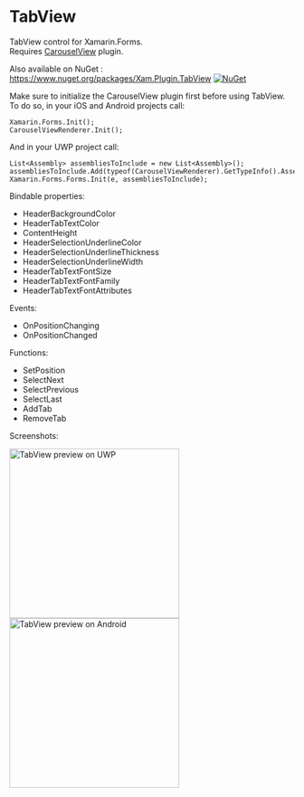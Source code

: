 # TabView
TabView control for Xamarin.Forms.<br />
Requires <a href="https://github.com/alexrainman/CarouselView/">CarouselView</a> plugin.

Also available on NuGet : https://www.nuget.org/packages/Xam.Plugin.TabView [![NuGet](https://img.shields.io/badge/NUGET-1.0.4-green.svg)](https://www.nuget.org/packages/Xam.Plugin.TabView)

Make sure to initialize the CarouselView plugin first before using TabView.
To do so, in your iOS and Android projects call:

```
Xamarin.Forms.Init();
CarouselViewRenderer.Init();
```

And in your UWP project call:

```
List<Assembly> assembliesToInclude = new List<Assembly>();
assembliesToInclude.Add(typeof(CarouselViewRenderer).GetTypeInfo().Assembly);
Xamarin.Forms.Forms.Init(e, assembliesToInclude);
```

Bindable properties:
- HeaderBackgroundColor
- HeaderTabTextColor
- ContentHeight
- HeaderSelectionUnderlineColor
- HeaderSelectionUnderlineThickness
- HeaderSelectionUnderlineWidth
- HeaderTabTextFontSize
- HeaderTabTextFontFamily
- HeaderTabTextFontAttributes


Events:
- OnPositionChanging
- OnPositionChanged


Functions: 
- SetPosition
- SelectNext
- SelectPrevious
- SelectLast
- AddTab
- RemoveTab


Screenshots:

<img src="https://media.giphy.com/media/l4pSYIQqxenNghNcY/giphy.gif" align="middle" width="300" alt="TabView preview on UWP"/>
<img src="https://media.giphy.com/media/3ohs4wHWKIzKlX9R9S/giphy.gif" align="middle" width="300" alt="TabView preview on Android"/>
